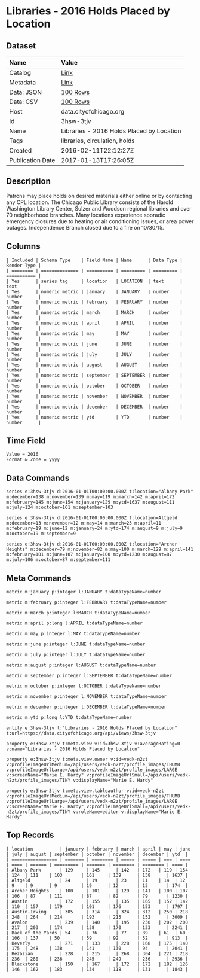 # Libraries - 2016 Holds Placed by Location

## Dataset

| Name | Value |
| :--- | :---- |
| Catalog | [Link](https://catalog.data.gov/dataset/libraries-2016-holds-placed-by-location) |
| Metadata | [Link](https://data.cityofchicago.org/api/views/3hsw-3tjv) |
| Data: JSON | [100 Rows](https://data.cityofchicago.org/api/views/3hsw-3tjv/rows.json?max_rows=100) |
| Data: CSV | [100 Rows](https://data.cityofchicago.org/api/views/3hsw-3tjv/rows.csv?max_rows=100) |
| Host | data.cityofchicago.org |
| Id | 3hsw-3tjv |
| Name | Libraries - 2016 Holds Placed by Location |
| Tags | libraries, circulation, holds |
| Created | 2016-02-11T22:12:27Z |
| Publication Date | 2017-01-13T17:26:05Z |

## Description

Patrons may place holds on desired materials either online or by contacting any CPL location. The Chicago Public Library consists of the Harold Washington Library Center, Sulzer and Woodson regional libraries and over 70 neighborhood branches.  Many locations experience sporadic emergency closures due to heating or air conditioning issues, or area power outages.  Independence Branch closed due to a fire on 10/30/15.

## Columns

```ls
| Included | Schema Type    | Field Name | Name      | Data Type | Render Type |
| ======== | ============== | ========== | ========= | ========= | =========== |
| Yes      | series tag     | location   | LOCATION  | text      | text        |
| Yes      | numeric metric | january    | JANUARY   | number    | number      |
| Yes      | numeric metric | february   | FEBRUARY  | number    | number      |
| Yes      | numeric metric | march      | MARCH     | number    | number      |
| Yes      | numeric metric | april      | APRIL     | number    | number      |
| Yes      | numeric metric | may        | MAY       | number    | number      |
| Yes      | numeric metric | june       | JUNE      | number    | number      |
| Yes      | numeric metric | july       | JULY      | number    | number      |
| Yes      | numeric metric | august     | AUGUST    | number    | number      |
| Yes      | numeric metric | september  | SEPTEMBER | number    | number      |
| Yes      | numeric metric | october    | OCTOBER   | number    | number      |
| Yes      | numeric metric | november   | NOVEMBER  | number    | number      |
| Yes      | numeric metric | december   | DECEMBER  | number    | number      |
| Yes      | numeric metric | ytd        | YTD       | number    | number      |
```

## Time Field

```ls
Value = 2016
Format & Zone = yyyy
```

## Data Commands

```ls
series e:3hsw-3tjv d:2016-01-01T00:00:00.000Z t:location="Albany Park" m:december=138 m:november=139 m:may=119 m:march=142 m:april=172 m:february=145 m:june=154 m:january=129 m:ytd=1637 m:august=111 m:july=124 m:october=161 m:september=103

series e:3hsw-3tjv d:2016-01-01T00:00:00.000Z t:location=Altgeld m:december=13 m:november=12 m:may=14 m:march=23 m:april=11 m:february=19 m:june=12 m:january=24 m:ytd=174 m:august=9 m:july=9 m:october=19 m:september=9

series e:3hsw-3tjv d:2016-01-01T00:00:00.000Z t:location="Archer Heights" m:december=79 m:november=82 m:may=100 m:march=129 m:april=141 m:february=101 m:june=107 m:january=100 m:ytd=1230 m:august=87 m:july=106 m:october=87 m:september=111
```

## Meta Commands

```ls
metric m:january p:integer l:JANUARY t:dataTypeName=number

metric m:february p:integer l:FEBRUARY t:dataTypeName=number

metric m:march p:integer l:MARCH t:dataTypeName=number

metric m:april p:long l:APRIL t:dataTypeName=number

metric m:may p:integer l:MAY t:dataTypeName=number

metric m:june p:integer l:JUNE t:dataTypeName=number

metric m:july p:integer l:JULY t:dataTypeName=number

metric m:august p:integer l:AUGUST t:dataTypeName=number

metric m:september p:integer l:SEPTEMBER t:dataTypeName=number

metric m:october p:integer l:OCTOBER t:dataTypeName=number

metric m:november p:integer l:NOVEMBER t:dataTypeName=number

metric m:december p:integer l:DECEMBER t:dataTypeName=number

metric m:ytd p:long l:YTD t:dataTypeName=number

entity e:3hsw-3tjv l:"Libraries - 2016 Holds Placed by Location" t:url=https://data.cityofchicago.org/api/views/3hsw-3tjv

property e:3hsw-3tjv t:meta.view v:id=3hsw-3tjv v:averageRating=0 v:name="Libraries - 2016 Holds Placed by Location"

property e:3hsw-3tjv t:meta.view.owner v:id=vedk-n2zt v:profileImageUrlMedium=/api/users/vedk-n2zt/profile_images/THUMB v:profileImageUrlLarge=/api/users/vedk-n2zt/profile_images/LARGE v:screenName="Marie E. Hardy" v:profileImageUrlSmall=/api/users/vedk-n2zt/profile_images/TINY v:displayName="Marie E. Hardy"

property e:3hsw-3tjv t:meta.view.tableauthor v:id=vedk-n2zt v:profileImageUrlMedium=/api/users/vedk-n2zt/profile_images/THUMB v:profileImageUrlLarge=/api/users/vedk-n2zt/profile_images/LARGE v:screenName="Marie E. Hardy" v:profileImageUrlSmall=/api/users/vedk-n2zt/profile_images/TINY v:roleName=editor v:displayName="Marie E. Hardy"
```

## Top Records

```ls
| location          | january | february | march | april | may | june | july | august | september | october | november | december | ytd  | 
| ================= | ======= | ======== | ===== | ===== | === | ==== | ==== | ====== | ========= | ======= | ======== | ======== | ==== | 
| Albany Park       | 129     | 145      | 142   | 172   | 119 | 154  | 124  | 111    | 103       | 161     | 139      | 138      | 1637 | 
| Altgeld           | 24      | 19       | 23    | 11    | 14  | 12   | 9    | 9      | 9         | 19      | 12       | 13       | 174  | 
| Archer Heights    | 100     | 101      | 129   | 141   | 100 | 107  | 106  | 87     | 111       | 87      | 82       | 79       | 1230 | 
| Austin            | 172     | 155      | 135   | 165   | 152 | 142  | 110  | 157    | 179       | 101     | 176      | 153      | 1797 | 
| Austin-Irving     | 305     | 314      | 324   | 312   | 250 | 218  | 248  | 264    | 214       | 193     | 215      | 152      | 3009 | 
| Avalon            | 239     | 140      | 195   | 230   | 202 | 200  | 217  | 203    | 174       | 138     | 170      | 133      | 2241 | 
| Back of the Yards | 54      | 76       | 77    | 89    | 61  | 60   | 106  | 137    | 50        | 59      | 92       | 52       | 913  | 
| Beverly           | 271     | 133      | 228   | 168   | 175 | 140  | 175  | 248    | 138       | 141     | 130      | 94       | 2041 | 
| Bezazian          | 228     | 215      | 268   | 304   | 221 | 218  | 236  | 280    | 236       | 245     | 249      | 236      | 2936 | 
| Blackstone        | 150     | 167      | 172   | 172   | 182 | 126  | 146  | 162    | 183       | 134     | 118      | 131      | 1843 | 
```
